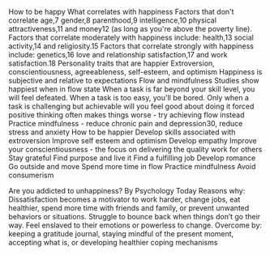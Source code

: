 
How to be happy
What correlates with happiness
Factors that don't correlate 
age,7 gender,8 parenthood,9 intelligence,10 physical attractiveness,11 and money12 (as long as you're above the poverty line). 
Factors that correlate moderately with happiness include: 
health,13 social activity,14 and religiosity.15 
Factors that correlate strongly with happiness include: 
genetics,16 love and relationship satisfaction,17 and work satisfaction.18
Personality traits that are happier
Extroversion, conscientiousness, agreeableness, self-esteem, and optimism
Happiness is subjective and relative to expectations
Flow and mindfulness
Studies show happiest when in flow state
When a task is far beyond your skill level, you will feel defeated. When a task is too easy, you'll be bored. Only when a task is challenging but achievable will you feel good about doing it
forced positive thinking often makes things worse - try achieving flow instead
Practice mindfulness  - reduce chronic pain and depression30, reduce stress and anxiety
How to be happier
Develop skills associated with extroversion
Improve self esteem and optimism
Develop empathy
Improve your conscientiousness - the focus on delivering the quality work for others
Stay grateful
Find purpose and live it
Find a fulfilling job
Develop romance
Go outside and move
Spend more time in flow
Practice mindfulness
Avoid consumerism

Are you addicted to unhappiness? By Psychology Today
Reasons why:
Dissatisfaction becomes a motivator to work harder, change jobs, eat healthier, spend more time with friends and family, or prevent unwanted behaviors or situations.
Struggle to bounce back when things don’t go their way.
Feel enslaved to their emotions or powerless to change.
Overcome by:
keeping a gratitude journal, 
staying mindful of the present moment, 
accepting what is, or 
developing healthier coping mechanisms
